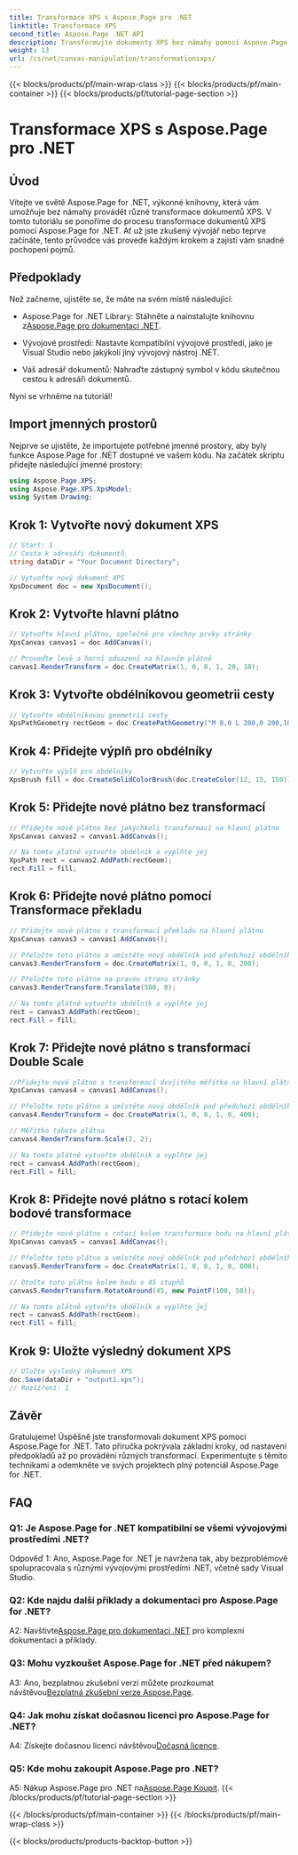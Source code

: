 ```yaml
---
title: Transformace XPS s Aspose.Page pro .NET
linktitle: Transformace XPS
second_title: Aspose.Page .NET API
description: Transformujte dokumenty XPS bez námahy pomocí Aspose.Page for .NET. Postupujte podle našeho podrobného průvodce pro bezproblémové transformace.
weight: 13
url: /cs/net/canvas-manipulation/transformationsxps/
---
```


{{< blocks/products/pf/main-wrap-class >}}
{{< blocks/products/pf/main-container >}}
{{< blocks/products/pf/tutorial-page-section >}}

# Transformace XPS s Aspose.Page pro .NET

## Úvod

Vítejte ve světě Aspose.Page for .NET, výkonné knihovny, která vám umožňuje bez námahy provádět různé transformace dokumentů XPS. V tomto tutoriálu se ponoříme do procesu transformace dokumentů XPS pomocí Aspose.Page for .NET. Ať už jste zkušený vývojář nebo teprve začínáte, tento průvodce vás provede každým krokem a zajistí vám snadné pochopení pojmů.

## Předpoklady

Než začneme, ujistěte se, že máte na svém místě následující:

-  Aspose.Page for .NET Library: Stáhněte a nainstalujte knihovnu z[Aspose.Page pro dokumentaci .NET](https://reference.aspose.com/page/net/).

- Vývojové prostředí: Nastavte kompatibilní vývojové prostředí, jako je Visual Studio nebo jakýkoli jiný vývojový nástroj .NET.

- Váš adresář dokumentů: Nahraďte zástupný symbol v kódu skutečnou cestou k adresáři dokumentů.

Nyní se vrhněme na tutoriál!

## Import jmenných prostorů

Nejprve se ujistěte, že importujete potřebné jmenné prostory, aby byly funkce Aspose.Page for .NET dostupné ve vašem kódu. Na začátek skriptu přidejte následující jmenné prostory:

```csharp
using Aspose.Page.XPS;
using Aspose.Page.XPS.XpsModel;
using System.Drawing;
```

## Krok 1: Vytvořte nový dokument XPS

```csharp
// Start: 1
// Cesta k adresáři dokumentů.
string dataDir = "Your Document Directory";

// Vytvořte nový dokument XPS
XpsDocument doc = new XpsDocument();
```

## Krok 2: Vytvořte hlavní plátno

```csharp
// Vytvořte hlavní plátno, společné pro všechny prvky stránky
XpsCanvas canvas1 = doc.AddCanvas();

// Proveďte levé a horní odsazení na hlavním plátně
canvas1.RenderTransform = doc.CreateMatrix(1, 0, 0, 1, 20, 10);
```

## Krok 3: Vytvořte obdélníkovou geometrii cesty

```csharp
// Vytvořte obdélníkovou geometrii cesty
XpsPathGeometry rectGeom = doc.CreatePathGeometry("M 0,0 L 200,0 200,100 0,100 Z");
```

## Krok 4: Přidejte výplň pro obdélníky

```csharp
// Vytvořte výplň pro obdélníky
XpsBrush fill = doc.CreateSolidColorBrush(doc.CreateColor(12, 15, 159));
```

## Krok 5: Přidejte nové plátno bez transformací

```csharp
// Přidejte nové plátno bez jakýchkoli transformací na hlavní plátno
XpsCanvas canvas2 = canvas1.AddCanvas();

// Na tomto plátně vytvořte obdélník a vyplňte jej
XpsPath rect = canvas2.AddPath(rectGeom);
rect.Fill = fill;
```

## Krok 6: Přidejte nové plátno pomocí Transformace překladu

```csharp
// Přidejte nové plátno s transformací překladu na hlavní plátno
XpsCanvas canvas3 = canvas1.AddCanvas();

// Přeložte toto plátno a umístěte nový obdélník pod předchozí obdélník
canvas3.RenderTransform = doc.CreateMatrix(1, 0, 0, 1, 0, 200);

// Přeložte toto plátno na pravou stranu stránky
canvas3.RenderTransform.Translate(500, 0);

// Na tomto plátně vytvořte obdélník a vyplňte jej
rect = canvas3.AddPath(rectGeom);
rect.Fill = fill;
```

## Krok 7: Přidejte nové plátno s transformací Double Scale

```csharp
//Přidejte nové plátno s transformací dvojitého měřítka na hlavní plátno
XpsCanvas canvas4 = canvas1.AddCanvas();

// Přeložte toto plátno a umístěte nový obdélník pod předchozí obdélník
canvas4.RenderTransform = doc.CreateMatrix(1, 0, 0, 1, 0, 400);

// Měřítko tohoto plátna
canvas4.RenderTransform.Scale(2, 2);

// Na tomto plátně vytvořte obdélník a vyplňte jej
rect = canvas4.AddPath(rectGeom);
rect.Fill = fill;
```

## Krok 8: Přidejte nové plátno s rotací kolem bodové transformace

```csharp
// Přidejte nové plátno s rotací kolem transformace bodu na hlavní plátno
XpsCanvas canvas5 = canvas1.AddCanvas();

// Přeložte toto plátno a umístěte nový obdélník pod předchozí obdélník
canvas5.RenderTransform = doc.CreateMatrix(1, 0, 0, 1, 0, 800);

// Otočte toto plátno kolem bodu o 45 stupňů
canvas5.RenderTransform.RotateAround(45, new PointF(100, 50));

// Na tomto plátně vytvořte obdélník a vyplňte jej
rect = canvas5.AddPath(rectGeom);
rect.Fill = fill;
```

## Krok 9: Uložte výsledný dokument XPS

```csharp
// Uložte výsledný dokument XPS
doc.Save(dataDir + "output1.xps");
// Rozšíření: 1
```

## Závěr

Gratulujeme! Úspěšně jste transformovali dokument XPS pomocí Aspose.Page for .NET. Tato příručka pokrývala základní kroky, od nastavení předpokladů až po provádění různých transformací. Experimentujte s těmito technikami a odemkněte ve svých projektech plný potenciál Aspose.Page for .NET.

## FAQ

### Q1: Je Aspose.Page for .NET kompatibilní se všemi vývojovými prostředími .NET?

Odpověď 1: Ano, Aspose.Page for .NET je navržena tak, aby bezproblémově spolupracovala s různými vývojovými prostředími .NET, včetně sady Visual Studio.

### Q2: Kde najdu další příklady a dokumentaci pro Aspose.Page for .NET?

 A2: Navštivte[Aspose.Page pro dokumentaci .NET](https://reference.aspose.com/page/net/) pro komplexní dokumentaci a příklady.

### Q3: Mohu vyzkoušet Aspose.Page for .NET před nákupem?

 A3: Ano, bezplatnou zkušební verzi můžete prozkoumat návštěvou[Bezplatná zkušební verze Aspose.Page](https://releases.aspose.com/).

### Q4: Jak mohu získat dočasnou licenci pro Aspose.Page for .NET?

 A4: Získejte dočasnou licenci návštěvou[Dočasná licence](https://purchase.aspose.com/temporary-license/).

### Q5: Kde mohu zakoupit Aspose.Page pro .NET?

 A5: Nákup Aspose.Page pro .NET na[Aspose.Page Koupit](https://purchase.aspose.com/buy).
{{< /blocks/products/pf/tutorial-page-section >}}

{{< /blocks/products/pf/main-container >}}
{{< /blocks/products/pf/main-wrap-class >}}

{{< blocks/products/products-backtop-button >}}
